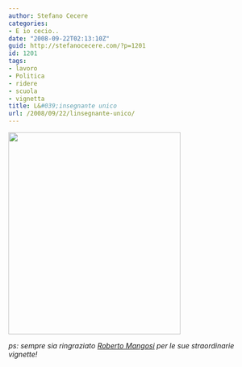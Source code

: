 ```yaml
---
author: Stefano Cecere
categories:
- E io cecio..
date: "2008-09-22T02:13:10Z"
guid: http://stefanocecere.com/?p=1201
id: 1201
tags:
- lavoro
- Politica
- ridere
- scuola
- vignetta
title: L&#039;insegnante unico
url: /2008/09/22/linsegnante-unico/
---
```


[<img class="aligncenter size-full wp-image-1202" title="14218-scuola-cw-s" src="http://stefanocecere.com/wp-content/uploads/sites/3/2008/09/14218-scuola-cw-s.jpg" alt="" width="341" height="400" srcset="http://stefanocecere.com/wp-content/uploads/sites/3/2008/09/14218-scuola-cw-s.jpg 341w, http://stefanocecere.com/wp-content/uploads/sites/3/2008/09/14218-scuola-cw-s-256x300.jpg 256w" sizes="(max-width: 341px) 100vw, 341px" />](http://stefanocecere.com/wp-content/uploads/sites/3/2008/09/14218-scuola-cw-s.jpg)

_ps: sempre sia ringraziato_ [_Roberto Mangosi_](http://enteroclisma.blogspot.com/) _per le sue straordinarie vignette!_